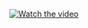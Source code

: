 [![Watch the video](https://img.youtube.com/vi/dwZSBRDVZSY/default.jpg)](https://youtu.be/dwZSBRDVZSY)

